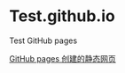 # Test.github.io
Test GitHub pages

[GitHub pages 创建的静态网页](https://epiphany-cl.github.io/Test.github.io/)
